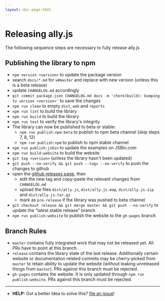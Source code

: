 ```yaml
---
layout: doc-page.html
---
```


# Releasing ally.js

The following sequence steps are necessary to fully release ally.js


## Publishing the library to npm

* `npm version <version>` to update the package version
* search `docs/*.md` for `v#master` and replace with new version (unless this is a beta release)
* update `CHANGELOG.md` accordingly
* `git commit package.json CHANGELOG.md docs -m 'chore(build): bumping to version <version>'` to save the changes
* `npm run clean` to empty `dist`, `web` and `reports`
* `npm run lint` to build the library
* `npm run build` to build the library
* `npm run test` to verify the library's integrity
* The library can now be published to beta or stable:
  * `npm run publish:npm:beta` to publish to npm beta channel (skip steps 7, 8, 12)
  * `npm run publish:npm` to publish to npm stable channel
* `npm run publish:jsbin` to update the examples on JSBin.com
* `npm run build:website` to build the website
* `git tag <version>` (unless the library hasn't been updated)
* `git push --no-verify && git push --tags --no-verify` to push the changes to github
* open the [github releases page](https://github.com/medialize/ally.js/releases), then
  * edit the new tag and copy-paste the relevant changes from `CHANGELOG.md`
  * upload the files `dist/ally.js`, `dist/ally.js.map`, `dist/ally.js.zip` and `dist/ally.js.tar.gz`
  * mark as `pre-release` if the library was pushed to beta channel
* `git checkout release && git merge master && git push --no-verify` to update the "latest stable release" branch
* `npm run publish:website` to publish the website to the `gh-pages` branch

## Branch Rules

* `master` contains fully integrated work that may not be released yet. All PRs have to point at this branch.
* `release` contains the library state of the last release. Additionally certain website or documentation related commits may be cherry-picked from `master` to retain ability to update the website (without leaking unreleased things from `master`). PRs against this branch must be rejected.
* `gh-pages` contains the website. It is only updated through `npm run publish:website`. PRs against this branch must be rejected.

---

* **HELP:** Got a better Idea to solve this? [file an issue](https://github.com/medialize/ally.js/issues/new)!
